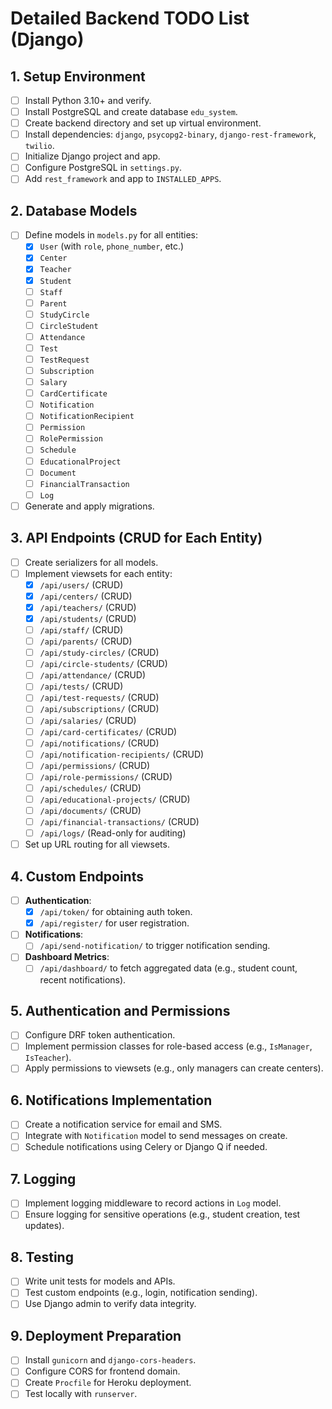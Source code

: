# Detailed Backend TODO List (Django)

## 1. Setup Environment
- [ ] Install Python 3.10+ and verify.
- [ ] Install PostgreSQL and create database `edu_system`.
- [ ] Create backend directory and set up virtual environment.
- [ ] Install dependencies: `django`, `psycopg2-binary`, `django-rest-framework`, `twilio`.
- [ ] Initialize Django project and app.
- [ ] Configure PostgreSQL in `settings.py`.
- [ ] Add `rest_framework` and app to `INSTALLED_APPS`.

## 2. Database Models
- [ ] Define models in `models.py` for all entities:
  - [x] `User` (with `role`, `phone_number`, etc.)
  - [x] `Center`
  - [x] `Teacher`
  - [x] `Student`
  - [ ] `Staff`
  - [ ] `Parent`
  - [ ] `StudyCircle`
  - [ ] `CircleStudent`
  - [ ] `Attendance`
  - [ ] `Test`
  - [ ] `TestRequest`
  - [ ] `Subscription`
  - [ ] `Salary`
  - [ ] `CardCertificate`
  - [ ] `Notification`
  - [ ] `NotificationRecipient`
  - [ ] `Permission`
  - [ ] `RolePermission`
  - [ ] `Schedule`
  - [ ] `EducationalProject`
  - [ ] `Document`
  - [ ] `FinancialTransaction`
  - [ ] `Log`
- [ ] Generate and apply migrations.

## 3. API Endpoints (CRUD for Each Entity)
- [ ] Create serializers for all models.
- [ ] Implement viewsets for each entity:
  - [x] `/api/users/` (CRUD)
  - [x] `/api/centers/` (CRUD)
  - [x] `/api/teachers/` (CRUD)
  - [x] `/api/students/` (CRUD)
  - [ ] `/api/staff/` (CRUD)
  - [ ] `/api/parents/` (CRUD)
  - [ ] `/api/study-circles/` (CRUD)
  - [ ] `/api/circle-students/` (CRUD)
  - [ ] `/api/attendance/` (CRUD)
  - [ ] `/api/tests/` (CRUD)
  - [ ] `/api/test-requests/` (CRUD)
  - [ ] `/api/subscriptions/` (CRUD)
  - [ ] `/api/salaries/` (CRUD)
  - [ ] `/api/card-certificates/` (CRUD)
  - [ ] `/api/notifications/` (CRUD)
  - [ ] `/api/notification-recipients/` (CRUD)
  - [ ] `/api/permissions/` (CRUD)
  - [ ] `/api/role-permissions/` (CRUD)
  - [ ] `/api/schedules/` (CRUD)
  - [ ] `/api/educational-projects/` (CRUD)
  - [ ] `/api/documents/` (CRUD)
  - [ ] `/api/financial-transactions/` (CRUD)
  - [ ] `/api/logs/` (Read-only for auditing)
- [ ] Set up URL routing for all viewsets.

## 4. Custom Endpoints
- [ ] **Authentication**:
  - [x] `/api/token/` for obtaining auth token.
  - [x] `/api/register/` for user registration.
- [ ] **Notifications**:
  - [ ] `/api/send-notification/` to trigger notification sending.
- [ ] **Dashboard Metrics**:
  - [ ] `/api/dashboard/` to fetch aggregated data (e.g., student count, recent notifications).

## 5. Authentication and Permissions
- [ ] Configure DRF token authentication.
- [ ] Implement permission classes for role-based access (e.g., `IsManager`, `IsTeacher`).
- [ ] Apply permissions to viewsets (e.g., only managers can create centers).

## 6. Notifications Implementation
- [ ] Create a notification service for email and SMS.
- [ ] Integrate with `Notification` model to send messages on create.
- [ ] Schedule notifications using Celery or Django Q if needed.

## 7. Logging
- [ ] Implement logging middleware to record actions in `Log` model.
- [ ] Ensure logging for sensitive operations (e.g., student creation, test updates).

## 8. Testing
- [ ] Write unit tests for models and APIs.
- [ ] Test custom endpoints (e.g., login, notification sending).
- [ ] Use Django admin to verify data integrity.

## 9. Deployment Preparation
- [ ] Install `gunicorn` and `django-cors-headers`.
- [ ] Configure CORS for frontend domain.
- [ ] Create `Procfile` for Heroku deployment.
- [ ] Test locally with `runserver`.